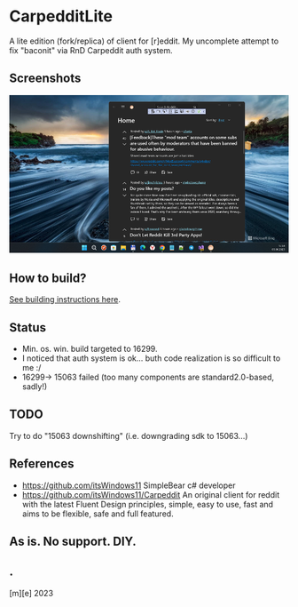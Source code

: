 # CarpedditLite
A lite edition (fork/replica) of client for [r]eddit. My uncomplete attempt to fix "baconit" via RnD Carpeddit auth system.

## Screenshots
![](/images/shot1.png)

## How to build?
[See building instructions here](https://github.com/itsWindows11/Carpeddit/blob/main/CONTRIBUTING.md#running-the-app).

## Status
- Min. os. win. build targeted to 16299.
- I noticed that auth system is ok... buth code realization is so difficult to me :/
- 16299-> 15063 failed (too many components are standard2.0-based, sadly!)

## TODO
Try to do "15063 downshifting" (i.e. downgrading sdk to 15063...) 

## References
- https://github.com/itsWindows11 SimpleBear c# developer
- https://github.com/itsWindows11/Carpeddit An original client for reddit with the latest Fluent Design principles, simple, easy to use, fast and aims to be flexible, safe and full featured.

## As is. No support. DIY.

## .
[m][e] 2023

